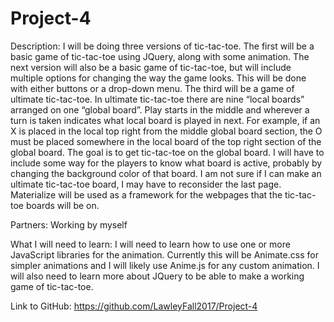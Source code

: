 # Project-4

Description: 
I will be doing three versions of tic-tac-toe. The first will be a basic game of tic-tac-toe using JQuery, along with some animation. The next version will also be a basic game of tic-tac-toe, but will include multiple options for changing the way the game looks. This will be done with either buttons or a drop-down menu. The third will be a game of ultimate tic-tac-toe. In ultimate tic-tac-toe there are nine “local boards” arranged on one “global board”. Play starts in the middle and wherever a turn is taken indicates what local board is played in next. For example, if an X is placed in the local top right from the middle global board section, the O must be placed somewhere in the local board of the top right section of the global board. The goal is to get tic-tac-toe on the global board. I will have to include some way for the players to know what board is active, probably by changing the background color of that board. I am not sure if I can make an ultimate tic-tac-toe board, I may have to reconsider the last page. Materialize will be used as a framework for the webpages that the tic-tac-toe boards will be on.

Partners: Working by myself

What I will need to learn: 
I will need to learn how to use one or more JavaScript libraries for the animation. Currently this will be Animate.css for simpler animations and I will likely use Anime.js for any custom animation. I will also need to learn more about JQuery to be able to make a working game of tic-tac-toe.

Link to GitHub:
https://github.com/LawleyFall2017/Project-4


